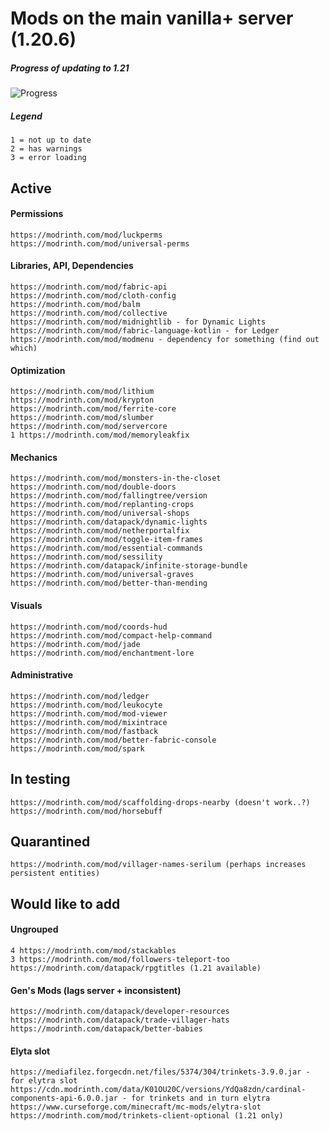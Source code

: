 # Mods on the main vanilla+ server (1.20.6)

##### Progress of updating to 1.21
![Progress](https://progress-bar.dev/37/?scale=41&width=500&suffix=/41&color=babaca&text=Progress)

##### Legend
    1 = not up to date
    2 = has warnings
    3 = error loading

## Active

#### Permissions
    https://modrinth.com/mod/luckperms
    https://modrinth.com/mod/universal-perms


#### Libraries, API, Dependencies
    https://modrinth.com/mod/fabric-api
    https://modrinth.com/mod/cloth-config
    https://modrinth.com/mod/balm
    https://modrinth.com/mod/collective
    https://modrinth.com/mod/midnightlib - for Dynamic Lights
    https://modrinth.com/mod/fabric-language-kotlin - for Ledger
    https://modrinth.com/mod/modmenu - dependency for something (find out which)


#### Optimization
    https://modrinth.com/mod/lithium
    https://modrinth.com/mod/krypton
    https://modrinth.com/mod/ferrite-core
    https://modrinth.com/mod/slumber
    https://modrinth.com/mod/servercore
    1 https://modrinth.com/mod/memoryleakfix


#### Mechanics
    https://modrinth.com/mod/monsters-in-the-closet
    https://modrinth.com/mod/double-doors
    https://modrinth.com/mod/fallingtree/version
    https://modrinth.com/mod/replanting-crops
    https://modrinth.com/mod/universal-shops
    https://modrinth.com/datapack/dynamic-lights
    https://modrinth.com/mod/netherportalfix
    https://modrinth.com/mod/toggle-item-frames
    https://modrinth.com/mod/essential-commands
    https://modrinth.com/mod/sessility
    https://modrinth.com/datapack/infinite-storage-bundle
    https://modrinth.com/mod/universal-graves
    https://modrinth.com/mod/better-than-mending

#### Visuals
    https://modrinth.com/mod/coords-hud
    https://modrinth.com/mod/compact-help-command
    https://modrinth.com/mod/jade
    https://modrinth.com/mod/enchantment-lore

#### Administrative
    https://modrinth.com/mod/ledger
    https://modrinth.com/mod/leukocyte
    https://modrinth.com/mod/mod-viewer
    https://modrinth.com/mod/mixintrace
    https://modrinth.com/mod/fastback
    https://modrinth.com/mod/better-fabric-console
    https://modrinth.com/mod/spark

    
## In testing
    https://modrinth.com/mod/scaffolding-drops-nearby (doesn't work..?)
    https://modrinth.com/mod/horsebuff

## Quarantined
    https://modrinth.com/mod/villager-names-serilum (perhaps increases persistent entities)

## Would like to add
#### Ungrouped
    4 https://modrinth.com/mod/stackables
    3 https://modrinth.com/mod/followers-teleport-too
    https://modrinth.com/datapack/rpgtitles (1.21 available)

#### Gen's Mods (lags server + inconsistent)
    https://modrinth.com/datapack/developer-resources
    https://modrinth.com/datapack/trade-villager-hats
    https://modrinth.com/datapack/better-babies

#### Elyta slot
    https://mediafilez.forgecdn.net/files/5374/304/trinkets-3.9.0.jar - for elytra slot
    https://cdn.modrinth.com/data/K01OU20C/versions/YdQa8zdn/cardinal-components-api-6.0.0.jar - for trinkets and in turn elytra
    https://www.curseforge.com/minecraft/mc-mods/elytra-slot
    https://modrinth.com/mod/trinkets-client-optional (1.21 only)
